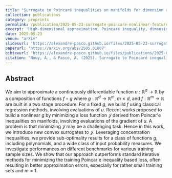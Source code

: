```yaml
---
title: "Surrogate to Poincaré inequalities on manifolds for dimension reduction in nonlinear feature spaces"
collection: publications
category: preprints
permalink: /publication/2025-05-23-surrogate-poincare-nonlinear-features
excerpt: 'High-dimensional approximation, Poincaré inequality, dimension reduction, nonlinear feature learning, deviation inequalities.'
date: 2025-05-23
venue: "arXiv"
slidesurl: 'https://alexandre-pasco.github.io/files/2025-05-23-surrogate-poincare-nonlinear-features/slides.pdf'
paperurl: 'https://arxiv.org/abs/2505.01807'
bibtexurl: 'https://alexandre-pasco.github.io/files/publications/2025-05-23-surrogate-poincare-nonlinear-features/citation.bib'
citation: 'Nouy, A., & Pasco, A. (2025). Surrogate to Poincaré inequalities on manifolds for dimension reduction in nonlinear feature spaces. Preprint. doi:10.48550/arXiv.2505.01807'
---
```



## Abstract
We aim to approximate a continuously differentiable function $u:\mathbb{R}^d \rightarrow \mathbb{R}$ by a composition of functions $f\circ g$ where $g:\mathbb{R}^d \rightarrow \mathbb{R}^m$, $m\leq d$, and $f : \mathbb{R}^m \rightarrow \mathbb{R}$ are built in a two stage procedure.
For a fixed $g$, we build $f$ using classical regression methods, involving evaluations of $u$.
Recent works proposed to build a nonlinear $g$ by minimizing a loss function $\mathcal{J}$ derived from Poincar\'e inequalities on manifolds, involving evaluations of the gradient of $u$.
A problem is that minimizing $\mathcal{J}$ may be a challenging task.
Hence in this work, we introduce new convex surrogates to $\mathcal{J}$.
Leveraging concentration inequalities, we provide sub-optimality results for a class of functions $g$, including polynomials, and a wide class of input probability measures.
We investigate performances on different benchmarks for various training sample sizes.
We show that our approach outperforms standard iterative methods for minimizing the training Poincar\'e inequality based loss, often resulting in better approximation errors, especially for rather small training sets and $m=1$.